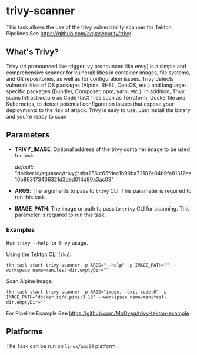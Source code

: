 # trivy-scanner

This task allows the use of the trivy vulnerlability scanner for Tekton Pipelines.See <https://github.com/aquasecurity/trivy>

## What's Trivy?

Trivy (tri pronounced like trigger, vy pronounced like envy) is a simple and comprehensive scanner for vulnerabilities in container images, file systems, and Git repositories, as well as for configuration issues. Trivy detects vulnerabilities of OS packages (Alpine, RHEL, CentOS, etc.) and language-specific packages (Bundler, Composer, npm, yarn, etc.). In addition, Trivy scans Infrastructure as Code (IaC) files such as Terraform, Dockerfile and Kubernetes, to detect potential configuration issues that expose your deployments to the risk of attack. Trivy is easy to use. Just install the binary and you're ready to scan

## Parameters

* **TRIVY_IMAGE**: Optional address of the trivy container image to be used for task.

  _default_: "docker.io/aquasec/trivy@sha256:c65fdec1b99ba72102e04b9fa81312ea16b863173406321d3ded014d80a3ac09"

* **ARGS**: The arguments to pass to `trivy` CLI. This parameter is required to run this task.

* **IMAGE_PATH**: The image or path to pass to `trivy` CLI for scanning. This parameter is required to run this task.

### Examples

Run `trivy --help` for Trivy usage.

Using the [Tekton CLI](https://github.com/tektoncd/cli/blob/main/docs/cmd/tkn_task_start.md) (`tkn`):

```shell
tkn task start trivy-scanner -p ARGS="--help" -p IMAGE_PATH="" --workspace name=manifest-dir,emptyDir=""
```

Scan Alpine Image:

```shell
tkn task start trivy-scanner -p ARGS="image,--exit-code,0" -p IMAGE_PATH="docker.io/alpine:3.13" --workspace name=manifest-dir,emptyDir=""
```

For Pipeline Example See <https://github.com/MoOyeg/trivy-tekton-example>

## Platforms

The Task can be run on `linux/amd64` platform.